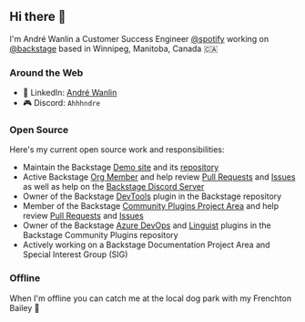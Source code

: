 ## Hi there 👋

I'm André Wanlin a Customer Success Engineer [@spotify](https://github.com/spotify) working on [@backstage](https://github.com/backstage/backstage) based in Winnipeg, Manitoba, Canada 🇨🇦

### Around the Web

- 💼 LinkedIn: [André Wanlin](https://www.linkedin.com/in/andr%C3%A9-wanlin-31a00a16a/)
- 🎮 Discord: `Ahhhndre`

### Open Source

Here's my current open source work and responsibilities:

- Maintain the Backstage [Demo site](https://demo.backstage.io/) and its [repository](https://github.com/backstage/demo)
- Active Backstage [Org Member](https://github.com/backstage/backstage/blob/master/OWNERS.md#:~:text=afscrome-,Andre%20Wanlin,-Spotify) and help review [Pull Requests](https://github.com/backstage/backstage/pulls) and [Issues](https://github.com/backstage/backstage/issues) as well as help on the [Backstage Discord Server](https://discord.com/invite/MUpMjP2)
- Owner of the Backstage [DevTools](https://github.com/backstage/backstage/tree/master/plugins/devtools) plugin in the Backstage repository
- Member of the Backstage [Community Plugins Project Area](https://github.com/backstage/backstage/blob/master/OWNERS.md#:~:text=Discord-,Andr%C3%A9%20Wanlin,-Spotify) and help review [Pull Requests](https://github.com/backstage/community-plugins/pulls) and [Issues](https://github.com/backstage/community-plugins/issues)
- Owner of the Backstage [Azure DevOps](https://github.com/backstage/community-plugins/tree/main/workspaces/azure-devops) and [Linguist](https://github.com/backstage/community-plugins/tree/main/workspaces/linguist) plugins in the Backstage Community Plugins repository
- Actively working on a Backstage Documentation Project Area and Special Interest Group (SIG)

### Offline

When I'm offline you can catch me at the local dog park with my Frenchton Bailey 🐶
